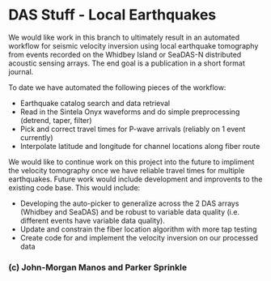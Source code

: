 # DAS Stuff - Local Earthquakes
  
We would like work in this branch to ultimately result in an automated workflow for seismic velocity inversion using local earthquake tomography from events recorded on the Whidbey Island or SeaDAS-N distributed acoustic sensing arrays. The end goal is a publication in a short format journal. 


To date we have automated the following pieces of the workflow:

- Earthquake catalog search and data retrieval 
- Read in the Sintela Onyx waveforms and do simple preprocessing (detrend, taper, filter)
- Pick and correct travel times for P-wave arrivals (reliably on 1 event currently)
- Interpolate latitude and longitude for channel locations along fiber route

We would like to continue work on this project into the future to impliment the velocity tomography once we have reliable travel times for multiple earthquakes. Future work would include development and improvents to the existing code base. This would include:

- Developing the auto-picker to generalize across the 2 DAS arrays (Whidbey and SeaDAS) and be robust to variable data quality (i.e. different events have variable data quality).
- Update and constrain the fiber location algorithm with more tap testing 
- Create code for and implement the velocity inversion on our processed data


### (c) John-Morgan Manos and Parker Sprinkle



